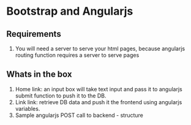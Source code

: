 Bootstrap and Angularjs
=======================

## Requirements

1. You will need a server to serve your html pages, because angularjs routing function requires a server to serve pages

## Whats in the box

1. Home link: an input box will take text input and pass it to angularjs submit function to push it to the DB.
2. Link link: retrieve DB data and push it the frontend using angularjs variables.
3. Sample angularjs POST call to backend - structure
